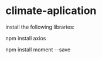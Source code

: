 # climate-aplication

install the following libraries:

npm install axios

npm install moment --save
